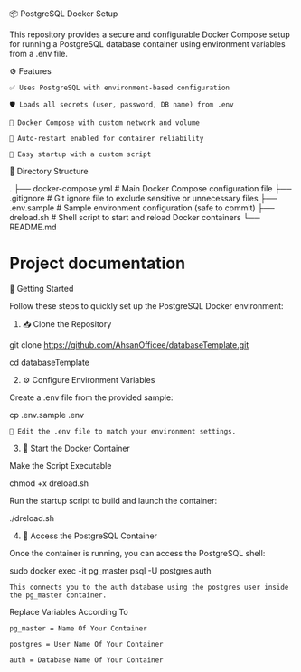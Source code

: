 📦 PostgreSQL Docker Setup

This repository provides a secure and configurable Docker Compose setup for running a PostgreSQL database container using environment variables from a .env file.

⚙️ Features

    ✅ Uses PostgreSQL with environment-based configuration

    🛡️ Loads all secrets (user, password, DB name) from .env

    🐳 Docker Compose with custom network and volume

    🔁 Auto-restart enabled for container reliability

    🚀 Easy startup with a custom script


📁 Directory Structure

.
├── docker-compose.yml    # Main Docker Compose configuration file
├── .gitignore            # Git ignore file to exclude sensitive or unnecessary files
├── .env.sample           # Sample environment configuration (safe to commit)
├── dreload.sh            # Shell script to start and reload Docker containers
└── README.md             

# Project documentation

🚀 Getting Started

Follow these steps to quickly set up the PostgreSQL Docker environment:
1. 📥 Clone the Repository

git clone https://github.com/AhsanOfficee/databaseTemplate.git

cd databaseTemplate

2. ⚙️ Configure Environment Variables

Create a .env file from the provided sample:

cp .env.sample .env

    📝 Edit the .env file to match your environment settings.

3. 🐳 Start the Docker Container

Make the Script Executable

chmod +x dreload.sh

Run the startup script to build and launch the container:

./dreload.sh

4. 🧱 Access the PostgreSQL Container

Once the container is running, you can access the PostgreSQL shell:

sudo docker exec -it pg_master psql -U postgres auth

    This connects you to the auth database using the postgres user inside the pg_master container.

Replace Variables According To 

    pg_master = Name Of Your Container

    postgres = User Name Of Your Container
    
    auth = Database Name Of Your Container